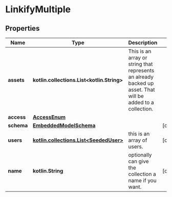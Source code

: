 
# LinkifyMultiple

## Properties
Name | Type | Description | Notes
------------ | ------------- | ------------- | -------------
**assets** | **kotlin.collections.List&lt;kotlin.String&gt;** | This is an array or string that represents an already backed up asset. That will be added to a collection. | 
**access** | [**AccessEnum**](AccessEnum.md) |  | 
**schema** | [**EmbeddedModelSchema**](EmbeddedModelSchema.md) |  |  [optional]
**users** | [**kotlin.collections.List&lt;SeededUser&gt;**](SeededUser.md) | this is an array of users. |  [optional]
**name** | **kotlin.String** | optionally can give the collection a name if you want. |  [optional]



